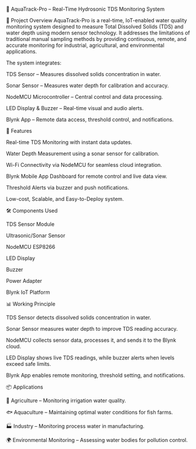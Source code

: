🌊 AquaTrack-Pro – Real-Time Hydrosonic TDS Monitoring System

📌 Project Overview
AquaTrack-Pro is a real-time, IoT-enabled water quality monitoring system designed to measure Total Dissolved Solids (TDS) and water depth using modern sensor technology.
It addresses the limitations of traditional manual sampling methods by providing continuous, remote, and accurate monitoring for industrial, agricultural, and environmental applications.

The system integrates:

TDS Sensor – Measures dissolved solids concentration in water.

Sonar Sensor – Measures water depth for calibration and accuracy.

NodeMCU Microcontroller – Central control and data processing.

LED Display & Buzzer – Real-time visual and audio alerts.

Blynk App – Remote data access, threshold control, and notifications.



🚀 Features

Real-time TDS Monitoring with instant data updates.

Water Depth Measurement using a sonar sensor for calibration.

Wi-Fi Connectivity via NodeMCU for seamless cloud integration.

Blynk Mobile App Dashboard for remote control and live data view.

Threshold Alerts via buzzer and push notifications.

Low-cost, Scalable, and Easy-to-Deploy system.



🛠️ Components Used

TDS Sensor Module

Ultrasonic/Sonar Sensor

NodeMCU ESP8266

LED Display

Buzzer

Power Adapter

Blynk IoT Platform



📊 Working Principle

TDS Sensor detects dissolved solids concentration in water.

Sonar Sensor measures water depth to improve TDS reading accuracy.

NodeMCU collects sensor data, processes it, and sends it to the Blynk cloud.

LED Display shows live TDS readings, while buzzer alerts when levels exceed safe limits.

Blynk App enables remote monitoring, threshold setting, and notifications.



📦 Applications

🌱 Agriculture – Monitoring irrigation water quality.

🐟 Aquaculture – Maintaining optimal water conditions for fish farms.

🏭 Industry – Monitoring process water in manufacturing.

🌍 Environmental Monitoring – Assessing water bodies for pollution control.
